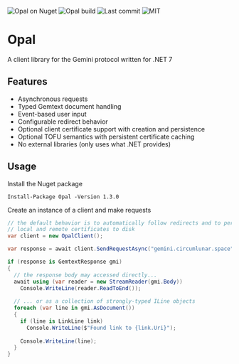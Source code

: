 ![Opal on Nuget](https://img.shields.io/nuget/v/Opal) ![Opal build](https://img.shields.io/github/workflow/status/aschuhardt/Opal/.NET) ![Last commit](https://img.shields.io/github/last-commit/aschuhardt/Opal) ![MIT](https://img.shields.io/github/license/aschuhardt/Opal)

# Opal
A client library for the Gemini protocol written for .NET 7

## Features
- Asynchronous requests
- Typed Gemtext document handling
- Event-based user input
- Configurable redirect behavior
- Optional client certificate support with creation and persistence
- Optional TOFU semantics with persistent certificate caching
- No external libraries (only uses what .NET provides)

## Usage
Install the Nuget package

```
Install-Package Opal -Version 1.3.0
```

Create an instance of a client and make requests

```csharp
// the default behavior is to automatically follow redirects and to persit 
// local and remote certificates to disk
var client = new OpalClient();

var response = await client.SendRequestAsync("gemini.circumlunar.space");

if (response is GemtextResponse gmi)
{
  // the response body may accessed directly...
  await using (var reader = new StreamReader(gmi.Body))
    Console.WriteLine(reader.ReadToEnd());
  
  // ... or as a collection of strongly-typed ILine objects
  foreach (var line in gmi.AsDocument())
  {
    if (line is LinkLine link)
      Console.WriteLine($"Found link to {link.Uri}");
     
    Console.WriteLine(line);
  }
}
```
